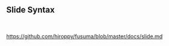 <!-- sectionTitle -->

## Slide Syntax

<br />

https://github.com/hiroppy/fusuma/blob/master/docs/slide.md
